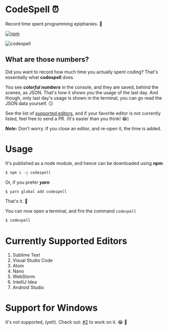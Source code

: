 # CodeSpell ⏰

Record time spent programming epiphanies. 💫

[![npm](https://img.shields.io/npm/dt/codespell.svg?style=flat-square)](https://github.com/abhisheksoni27/codespell)

![codespell](https://raw.githubusercontent.com/abhisheksoni27/codespell/master/images/codespell.gif)

## What are those numbers?

Did you want to record how much time you actually spent coding? That's essentially what **codespell** does. 

You see _**colorful numbers**_ in the console, and they are saved, behind the scenes, as JSON. That's how it shows you the usage of the last day. And though, only last day's usage is shown in the terminal, you can go read the JSON data yourself. 😏

See the list of [supported editors](#currently-supported-editors), and if your favorite editor is not currently listed, feel free to send a PR. (It's easier than you think! 😂)

***Note:*** Don't worry. If you close an editor, and re-open it, the time is added.

# Usage

It's published as a node module, and hence can be downloaded using ***npm***.

```bash
$ npm i -g codespell
```

Or, if you prefer ***yarn***

```bash
$ yarn global add codespell
```

That's it. 🎉 

You can now open a terminal, and fire the command `codespell`

```bash
$ codespell
```

# Currently Supported Editors

1. Sublime Text
2. Visual Studio Code
3. Atom
4. Nano
5. WebStorm
6. IntelliJ Idea
7. Android Studio

# Support for Windows

It's not supported, (yet!). Check out: [#2](https://github.com/abhisheksoni27/codespell/issues/2) to work on it. 😂 🎉